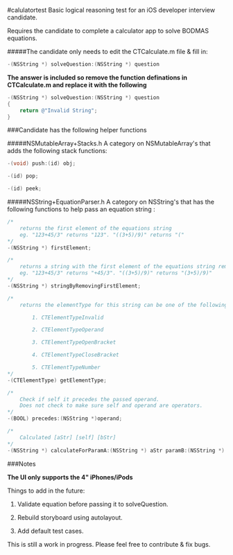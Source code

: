#calulatortest
Basic logical reasoning test for an iOS developer interview candidate. 

Requires the candidate to complete a calculator app to solve BODMAS equations. 

#####The candidate only needs to edit the CTCalculate.m file & fill in:
```objective-c
-(NSString *) solveQuestion:(NSString *) question
```
**The answer is included so remove the function definations in CTCalculate.m and replace it with the following**

```objective-c
-(NSString *) solveQuestion:(NSString *) question
{
	return @"Invalid String";	
}
```

###Candidate has the following helper functions

#####NSMutableArray+Stacks.h
A category on NSMutableArray's that adds the following stack functions:

```objective-c
-(void) push:(id) obj;

-(id) pop;

-(id) peek;
```

#####NSString+EquationParser.h
A category on NSString's that has the following functions to help pass an equation string :
```objective-c
/*
	returns the first element of the equations string 
	eg. "123+45/3" returns "123". "((3+5)/9)" returns "("
*/
-(NSString *) firstElement; 

/*
	returns a string with the first element of the equations string removed.
	eg. "123+45/3" returns "+45/3". "((3+5)/9)" returns "(3+5)/9)"
*/
-(NSString *) stringByRemovingFirstElement;

/* 
	returns the elementType for this string can be one of the following:

	    1. CTElementTypeInvalid

	    2. CTElementTypeOperand

	    3. CTElementTypeOpenBracket

	    4. CTElementTypeCloseBracket

	    5. CTElementTypeNumber
*/
-(CTElementType) getElementType;

/*
	Check if self it precedes the passed operand. 
	Does not check to make sure self and operand are operators.
*/
-(BOOL) precedes:(NSString *)operand;

/*
	Calculated [aStr] [self] [bStr]
*/
-(NSString *) calculateForParamA:(NSString *) aStr paramB:(NSString *) bStr;
```
###Notes

**The UI only supports the 4" iPhones/iPods**

Things to add in the future:

1. Validate equation before passing it to solveQuestion.

2. Rebuild storyboard using autolayout.

3. Add default test cases.

This is still a work in progress. Please feel free to contribute & fix bugs.
